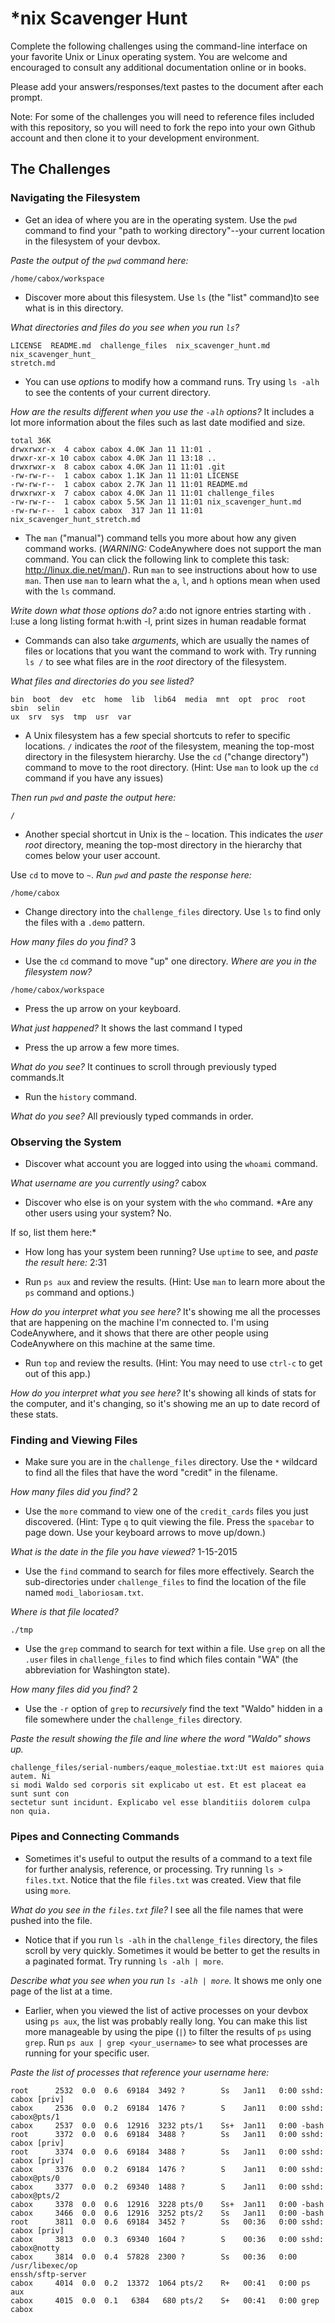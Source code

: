 # *nix Scavenger Hunt

Complete the following challenges using the command-line interface on your favorite
Unix or Linux operating system. You are welcome and encouraged to consult any
additional documentation online or in books.

Please add your answers/responses/text pastes to the document after each prompt.

Note: For some of the challenges you will need to reference files included with
this repository, so you will need to fork the repo into your own Github account
and then clone it to your development environment.

## The Challenges

### Navigating the Filesystem

* Get an idea of where you are in the operating system. Use the `pwd` command to find your "path to working directory"--your current location in the filesystem of your devbox. 

*Paste the output of the `pwd` command here:*

```
/home/cabox/workspace 
```

* Discover more about this filesystem. Use `ls` (the "list" command)to see what is in this directory. 

*What directories and files do you see when you run `ls`?*

```
LICENSE  README.md  challenge_files  nix_scavenger_hunt.md  nix_scavenger_hunt_
stretch.md 
```

* You can use *options* to modify how a command runs. Try using `ls -alh` to see the contents of your current directory. 

*How are the results different when you use the `-alh` options?*
It includes a lot more information about the files such as last date modified and size.

```
total 36K                                                                      
drwxrwxr-x  4 cabox cabox 4.0K Jan 11 11:01 .                                  
drwxr-xr-x 10 cabox cabox 4.0K Jan 11 13:18 ..                                 
drwxrwxr-x  8 cabox cabox 4.0K Jan 11 11:01 .git                               
-rw-rw-r--  1 cabox cabox 1.1K Jan 11 11:01 LICENSE                            
-rw-rw-r--  1 cabox cabox 2.7K Jan 11 11:01 README.md                          
drwxrwxr-x  7 cabox cabox 4.0K Jan 11 11:01 challenge_files                    
-rw-rw-r--  1 cabox cabox 5.5K Jan 11 11:01 nix_scavenger_hunt.md              
-rw-rw-r--  1 cabox cabox  317 Jan 11 11:01 nix_scavenger_hunt_stretch.md  
```


* The `man` ("manual") command tells you more about how any given command works. (*WARNING:* CodeAnywhere does not support the man command. You can click the following link to complete this task: http://linux.die.net/man/). Run `man` to see instructions about how to use `man`. Then use `man` to learn what the `a`, `l`, and `h` options mean when used with the `ls` command. 

*Write down what those options do?*
a:do not ignore entries starting with .
l:use a long listing format
h:with -l, print sizes in human readable format 


* Commands can also take *arguments*, which are usually the names of files or locations that you want the command to work with. Try running `ls /` to see what files are in the *root* directory of the filesystem. 

*What files and directories do you see listed?*

```
bin  boot  dev  etc  home  lib  lib64  media  mnt  opt  proc  root  sbin  selin
ux  srv  sys  tmp  usr  var   
```

* A Unix filesystem has a few special shortcuts to refer to specific locations. `/` indicates the *root* of the filesystem, meaning the top-most directory in the filesystem hierarchy. Use the `cd` ("change directory") command to move to the root directory. (Hint: Use `man` to look up the `cd` command if you have any issues) 

*Then run `pwd` and paste the output here:*

```
/ 
```


* Another special shortcut in Unix is the `~` location. This indicates the *user root* directory, meaning the top-most directory in the hierarchy that comes below your user account. 

Use `cd` to move to `~`. *Run `pwd` and paste the response here:*

```
/home/cabox 
```



* Change directory into the `challenge_files` directory. Use `ls` to find only the files with a `.demo` pattern. 

*How many files do you find?*
3


* Use the `cd` command to move "up" one directory. *Where are you in the filesystem now?*

```
/home/cabox/workspace  
```


* Press the up arrow on your keyboard. 

*What just happened?*
It shows the last command I typed


* Press the up arrow a few more times. 

*What do you see?*
It continues to scroll through previously typed commands.It

* Run the `history` command. 

*What do you see?*
All previously typed commands in order.

### Observing the System

* Discover what account you are logged into using the `whoami` command. 

*What username are you currently using?*
cabox

* Discover who else is on your system with the `who` command. *Are any other users using your system? 
No.

If so, list them here:*

* How long has your system been running? Use `uptime` to see, and *paste the result here:* 
2:31


* Run `ps aux` and review the results. (Hint: Use `man` to learn more about the `ps` command and options.) 

*How do you interpret what you see here?*
It's showing me all the processes that are happening on the machine I'm connected to. I'm using CodeAnywhere, and it shows that there are other people using CodeAnywhere on this machine at the same time.


* Run `top` and review the results. (Hint: You may need to use `ctrl-c` to get out of this app.) 

*How do you interpret what you see here?*
It's showing all kinds of stats for the computer, and it's changing, so it's showing me an up to date record of these stats.

### Finding and Viewing Files

* Make sure you are in the `challenge_files` directory. Use the `*` wildcard to find all the files that have the word "credit" in the filename. 

*How many files did you find?*
2

* Use the `more` command to view one of the `credit_cards` files you just discovered. (Hint: Type `q` to quit viewing the file. Press the `spacebar` to page down. Use your keyboard arrows to move up/down.) 

*What is the date in the file you have viewed?*
1-15-2015

* Use the `find` command to search for files more effectively. Search the sub-directories under `challenge_files` to find the location of the file named `modi_laboriosam.txt`. 

*Where is that file located?*

```
./tmp
```


* Use the `grep` command to search for text within a file. Use `grep` on all the `.user` files in `challenge_files` to find which files contain "WA" (the abbreviation for Washington state).

*How many files did you find?*
2


* Use the `-r` option of `grep` to *recursively* find the text "Waldo" hidden in a file somewhere under the `challenge_files` directory. 

*Paste the result showing the file and line where the word "Waldo" shows up.*

```
challenge_files/serial-numbers/eaque_molestiae.txt:Ut est maiores quia autem. Ni
si modi Waldo sed corporis sit explicabo ut est. Et est placeat ea sunt sunt con
sectetur sunt incidunt. Explicabo vel esse blanditiis dolorem culpa non quia. 
```

### Pipes and Connecting Commands

* Sometimes it's useful to output the results of a command to a text file for further analysis, reference, or processing. Try running `ls > files.txt`. Notice that the file `files.txt` was created. View that file using `more`. 

*What do you see in the `files.txt` file?*
I see all the file names that were pushed into the file.


* Notice that if you run `ls -alh` in the `challenge_files` directory, the files scroll by very quickly. Sometimes it would be better to get the results in a paginated format. Try running `ls -alh | more`. 

*Describe what you see when you run `ls -alh | more`.*
It shows me only one page of the list at a time.

* Earlier, when you viewed the list of active processes on your devbox using `ps aux`, the list was probably really long. You can make this list more manageable by using the pipe (`|`) to filter the results of `ps` using `grep`. Run `ps aux | grep <your_username>` to see what processes are running for your specific user. 

*Paste the list of processes that reference your username here:*

```
root      2532  0.0  0.6  69184  3492 ?        Ss   Jan11   0:00 sshd: cabox [priv]                                                                             
cabox     2536  0.0  0.2  69184  1476 ?        S    Jan11   0:00 sshd: cabox@pts/1                                                                              
cabox     2537  0.0  0.6  12916  3232 pts/1    Ss+  Jan11   0:00 -bash          
root      3372  0.0  0.6  69184  3488 ?        Ss   Jan11   0:00 sshd: cabox [priv]                                                                             
root      3374  0.0  0.6  69184  3488 ?        Ss   Jan11   0:00 sshd: cabox [priv]                                                                             
cabox     3376  0.0  0.2  69184  1476 ?        S    Jan11   0:00 sshd: cabox@pts/0                                                                              
cabox     3377  0.0  0.2  69340  1488 ?        S    Jan11   0:00 sshd: cabox@pts/2                                                                              
cabox     3378  0.0  0.6  12916  3228 pts/0    Ss+  Jan11   0:00 -bash          
cabox     3466  0.0  0.6  12916  3252 pts/2    Ss   Jan11   0:00 -bash          
root      3811  0.0  0.6  69184  3452 ?        Ss   00:36   0:00 sshd: cabox [priv]                                                                             
cabox     3813  0.0  0.3  69340  1604 ?        S    00:36   0:00 sshd: cabox@notty                                                                              
cabox     3814  0.0  0.4  57828  2300 ?        Ss   00:36   0:00 /usr/libexec/op
enssh/sftp-server                                                               
cabox     4014  0.0  0.2  13372  1064 pts/2    R+   00:41   0:00 ps aux         
cabox     4015  0.0  0.1   6384   680 pts/2    S+   00:41   0:00 grep cabox    
```

